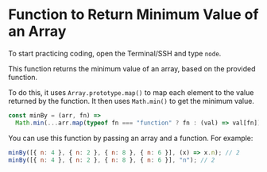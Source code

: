 # Function to Return Minimum Value of an Array

To start practicing coding, open the Terminal/SSH and type `node`.

This function returns the minimum value of an array, based on the provided function.

To do this, it uses `Array.prototype.map()` to map each element to the value returned by the function. It then uses `Math.min()` to get the minimum value.

```js
const minBy = (arr, fn) =>
  Math.min(...arr.map(typeof fn === "function" ? fn : (val) => val[fn]));
```

You can use this function by passing an array and a function. For example:

```js
minBy([{ n: 4 }, { n: 2 }, { n: 8 }, { n: 6 }], (x) => x.n); // 2
minBy([{ n: 4 }, { n: 2 }, { n: 8 }, { n: 6 }], "n"); // 2
```
